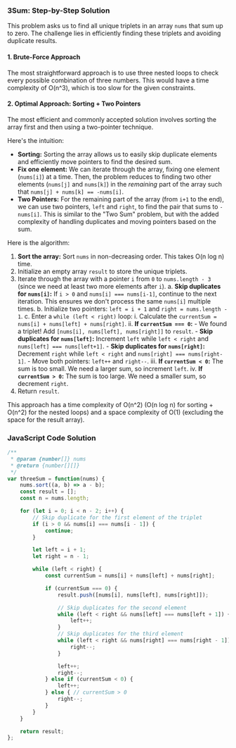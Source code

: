 ### 3Sum: Step-by-Step Solution

This problem asks us to find all unique triplets in an array `nums` that sum up to zero. The challenge lies in efficiently finding these triplets and avoiding duplicate results.

#### 1. Brute-Force Approach

The most straightforward approach is to use three nested loops to check every possible combination of three numbers. This would have a time complexity of O(n^3), which is too slow for the given constraints.

#### 2. Optimal Approach: Sorting + Two Pointers

The most efficient and commonly accepted solution involves sorting the array first and then using a two-pointer technique.

Here's the intuition:
-   **Sorting:** Sorting the array allows us to easily skip duplicate elements and efficiently move pointers to find the desired sum.
-   **Fix one element:** We can iterate through the array, fixing one element (`nums[i]`) at a time. Then, the problem reduces to finding two other elements (`nums[j]` and `nums[k]`) in the *remaining* part of the array such that `nums[j] + nums[k] == -nums[i]`.
-   **Two Pointers:** For the remaining part of the array (from `i+1` to the end), we can use two pointers, `left` and `right`, to find the pair that sums to `-nums[i]`. This is similar to the "Two Sum" problem, but with the added complexity of handling duplicates and moving pointers based on the sum.

Here is the algorithm:

1.  **Sort the array:** Sort `nums` in non-decreasing order. This takes O(n log n) time.
2.  Initialize an empty array `result` to store the unique triplets.
3.  Iterate through the array with a pointer `i` from `0` to `nums.length - 3` (since we need at least two more elements after `i`).
    a. **Skip duplicates for `nums[i]`:** If `i > 0` and `nums[i] === nums[i-1]`, continue to the next iteration. This ensures we don't process the same `nums[i]` multiple times.
    b. Initialize two pointers: `left = i + 1` and `right = nums.length - 1`.
    c. Enter a `while (left < right)` loop:
        i. Calculate the `currentSum = nums[i] + nums[left] + nums[right]`.
        ii. **If `currentSum === 0`:**
            - We found a triplet! Add `[nums[i], nums[left], nums[right]]` to `result`.
            - **Skip duplicates for `nums[left]`:** Increment `left` while `left < right` and `nums[left] === nums[left+1]`.
            - **Skip duplicates for `nums[right]`:** Decrement `right` while `left < right` and `nums[right] === nums[right-1]`.
            - Move both pointers: `left++` and `right--`.
        iii. **If `currentSum < 0`:** The sum is too small. We need a larger sum, so increment `left`.
        iv. **If `currentSum > 0`:** The sum is too large. We need a smaller sum, so decrement `right`.
4.  Return `result`.

This approach has a time complexity of O(n^2) (O(n log n) for sorting + O(n^2) for the nested loops) and a space complexity of O(1) (excluding the space for the result array).

### JavaScript Code Solution

```javascript
/**
 * @param {number[]} nums
 * @return {number[][]}
 */
var threeSum = function(nums) {
    nums.sort((a, b) => a - b);
    const result = [];
    const n = nums.length;

    for (let i = 0; i < n - 2; i++) {
        // Skip duplicate for the first element of the triplet
        if (i > 0 && nums[i] === nums[i - 1]) {
            continue;
        }

        let left = i + 1;
        let right = n - 1;

        while (left < right) {
            const currentSum = nums[i] + nums[left] + nums[right];

            if (currentSum === 0) {
                result.push([nums[i], nums[left], nums[right]]);

                // Skip duplicates for the second element
                while (left < right && nums[left] === nums[left + 1]) {
                    left++;
                }
                // Skip duplicates for the third element
                while (left < right && nums[right] === nums[right - 1]) {
                    right--;
                }

                left++;
                right--;
            } else if (currentSum < 0) {
                left++;
            } else { // currentSum > 0
                right--;
            }
        }
    }

    return result;
};
```
